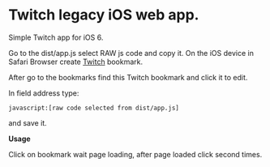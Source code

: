 # Twitch legacy iOS web app.

Simple Twitch app for iOS 6.

Go to the dist/app.js select RAW js code and copy it. 
On the iOS device in Safari Browser create [Twitch](https://m.twitch.tv) bookmark. 

After go to the bookmarks find this Twitch bookmark and click it to edit. 

In field address type:

```
javascript:[raw code selected from dist/app.js]
```

and save it.

__Usage__

Click on bookmark wait page loading, after page loaded click second times.
